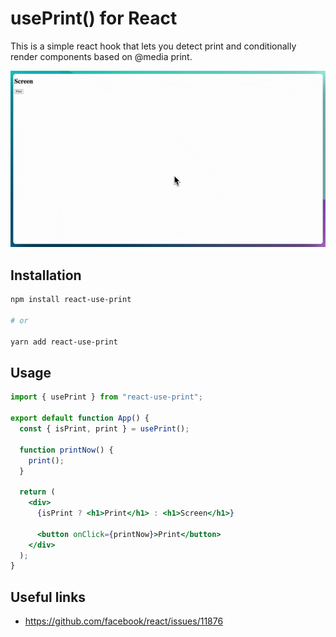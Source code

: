 # usePrint() for React

This is a simple react hook that lets you detect print and conditionally render components based on @media print.

<centre>
<img src="assets/preview.gif" width="600" />
</centre>

## Installation

```bash
npm install react-use-print

# or

yarn add react-use-print
```

## Usage

```jsx
import { usePrint } from "react-use-print";

export default function App() {
  const { isPrint, print } = usePrint();

  function printNow() {
    print();
  }

  return (
    <div>
      {isPrint ? <h1>Print</h1> : <h1>Screen</h1>}

      <button onClick={printNow}>Print</button>
    </div>
  );
}
```

## Useful links

- https://github.com/facebook/react/issues/11876
